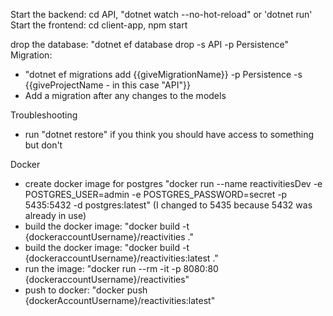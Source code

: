 Start the backend: cd API, "dotnet watch --no-hot-reload" or 'dotnet run'
Start the frontend: cd client-app, npm start

drop the database: "dotnet ef database drop -s API -p Persistence"
 Migration:
- "dotnet ef migrations add {{giveMigrationName}} -p Persistence -s {{giveProjectName - in this case "API"}}
- Add a migration after any changes to the models

Troubleshooting
- run "dotnet restore" if you think you should have access to something but don't


Docker
- create docker image for postgres "docker run --name reactivitiesDev -e POSTGRES_USER=admin -e POSTGRES_PASSWORD=secret -p 5435:5432 -d postgres:latest" (I changed to 5435 because 5432 was already in use)
- build the docker image: "docker build -t {dockeraccountUsername}/reactivities ."
- build the docker image: "docker build -t {dockeraccountUsername}/reactivities:latest ."
- run the image: "docker run --rm -it -p 8080:80 {dockeraccountUsername}/reactivities"
- push to docker: "docker push {dockerAccountUsername}/reactivities:latest"
